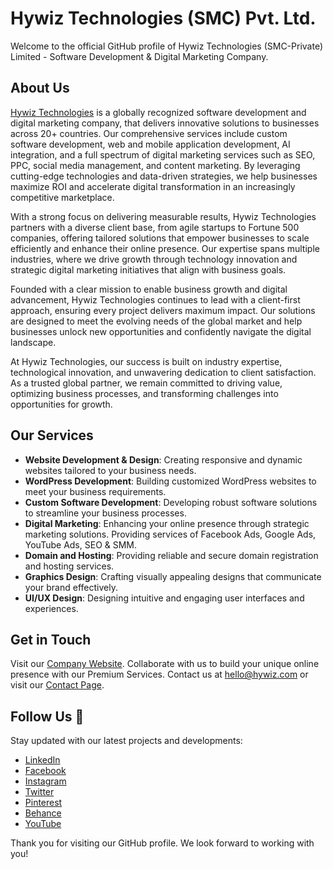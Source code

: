# Hywiz Technologies (SMC) Pvt. Ltd.

Welcome to the official GitHub profile of Hywiz Technologies (SMC-Private) Limited - Software Development & Digital Marketing Company.

## About Us
[Hywiz Technologies](https://hywiz.com) is a globally recognized software development and digital marketing company, that delivers innovative solutions to businesses across 20+ countries. Our comprehensive services include custom software development, web and mobile application development, AI integration, and a full spectrum of digital marketing services such as SEO, PPC, social media management, and content marketing. By leveraging cutting-edge technologies and data-driven strategies, we help businesses maximize ROI and accelerate digital transformation in an increasingly competitive marketplace.

With a strong focus on delivering measurable results, Hywiz Technologies partners with a diverse client base, from agile startups to Fortune 500 companies, offering tailored solutions that empower businesses to scale efficiently and enhance their online presence. Our expertise spans multiple industries, where we drive growth through technology innovation and strategic digital marketing initiatives that align with business goals.

Founded with a clear mission to enable business growth and digital advancement, Hywiz Technologies continues to lead with a client-first approach, ensuring every project delivers maximum impact. Our solutions are designed to meet the evolving needs of the global market and help businesses unlock new opportunities and confidently navigate the digital landscape.

At Hywiz Technologies, our success is built on industry expertise, technological innovation, and unwavering dedication to client satisfaction. As a trusted global partner, we remain committed to driving value, optimizing business processes, and transforming challenges into opportunities for growth.

## Our Services
- **Website Development & Design**: Creating responsive and dynamic websites tailored to your business needs.
- **WordPress Development**: Building customized WordPress websites to meet your business requirements.
- **Custom Software Development**: Developing robust software solutions to streamline your business processes.
- **Digital Marketing**: Enhancing your online presence through strategic marketing solutions. Providing services of Facebook Ads, Google Ads, YouTube Ads, SEO & SMM.
- **Domain and Hosting**: Providing reliable and secure domain registration and hosting services.
- **Graphics Design**: Crafting visually appealing designs that communicate your brand effectively.
- **UI/UX Design**: Designing intuitive and engaging user interfaces and experiences.

## Get in Touch
Visit our [Company Website](https://hywiz.com). Collaborate with us to build your unique online presence with our Premium Services. Contact us at [hello@hywiz.com](mailto:hello@hywiz.com) or visit our [Contact Page](https://hywiz.com/contact-us/).

## Follow Us 📱
Stay updated with our latest projects and developments:
- [LinkedIn](https://www.linkedin.com/company/hywiz-technologies/)
- [Facebook](https://www.facebook.com/HywizTechnologies/)
- [Instagram](https://www.instagram.com/hywiztechnologies/)
- [Twitter](https://x.com/hywiztechnology)
- [Pinterest](https://www.pinterest.com/hywiztechnologies/)
- [Behance](https://www.behance.net/hywiz)
- [YouTube](https://www.youtube.com/@hywiztechnologies)

Thank you for visiting our GitHub profile. We look forward to working with you!
